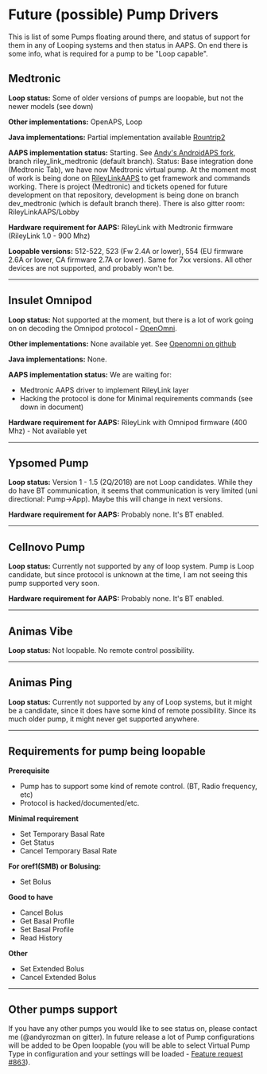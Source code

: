 # Future (possible) Pump Drivers

This is list of some Pumps floating around there, and status of support for them in any of Looping systems and then status in AAPS. On end there is some info, what is required for a pump to be "Loop capable".

## Medtronic

**Loop status:** Some of older versions of pumps are loopable, but not the newer models (see down)

**Other implementations:** OpenAPS, Loop

**Java implementations:**  Partial implementation available [Rountrip2](https://github.com/TC2013/Roundtrip2)

**AAPS implementation status:** Starting. See [Andy's AndroidAPS fork](https://github.com/andyrozman/AndroidAPS), branch riley_link_medtronic (default branch). Status: Base integration done (Medtronic Tab), we have now Medtronic virtual pump. At the moment most of work is being done on [RileyLinkAAPS](https://github.com/andyrozman/RileyLinkAAPS) to get framework and commands working. There is project (Medtronic) and tickets opened for future development on that repository, development is being done on branch dev_medtronic (which is default branch there). There is also gitter room: RileyLinkAAPS/Lobby

**Hardware requirement for AAPS:** RileyLink with Medtronic firmware (RileyLink 1.0 - 900 Mhz)

**Loopable versions:** 512-522, 523 (Fw 2.4A or lower), 554 (EU firmware 2.6A or lower, CA firmware 2.7A or lower). Same for 7xx versions. All other devices are not supported, and probably won't be.


***


## Insulet Omnipod

**Loop status:** Not supported at the moment, but there is a lot of work going on on decoding the Omnipod protocol - [OpenOmni](http://www.openomni.org/).

**Other implementations:** None available yet. See [Openomni on github](https://github.com/openaps/openomni)

**Java implementations:**  None. 

**AAPS implementation status:** We are waiting for:
- Medtronic AAPS driver to implement RileyLink layer
- Hacking the protocol is done for Minimal requirements commands (see down in document)

**Hardware requirement for AAPS:** RileyLink with Omnipod firmware (400 Mhz) - Not available yet


***


## Ypsomed Pump

**Loop status:** Version 1 - 1.5 (2Q/2018) are not Loop candidates. While they do have BT communication, it seems that communication is very limited (uni directional: Pump->App). Maybe this will change in next versions.

**Hardware requirement for AAPS:** Probably none. It's BT enabled.

***


## Cellnovo Pump

**Loop status:** Currently not supported by any of loop system. Pump is Loop candidate, but since protocol is unknown at the time, I am not seeing this pump supported very soon. 

**Hardware requirement for AAPS:** Probably none. It's BT enabled.

***


## Animas Vibe

**Loop status:** Not loopable. No remote control possibility. 



***


## Animas Ping

**Loop status:** Currently not supported by any of Loop systems, but it might be a candidate, since it does have some kind of remote possibility. Since its much older pump, it might never get supported anywhere.


***


## Requirements for pump being loopable

**Prerequisite** 
- Pump has to support some kind of remote control. (BT, Radio frequency, etc)
- Protocol is hacked/documented/etc.

**Minimal requirement** 
- Set Temporary Basal Rate
- Get Status
- Cancel Temporary Basal Rate

**For oref1(SMB) or Bolusing:**
- Set Bolus

**Good to have**
- Cancel Bolus
- Get Basal Profile
- Set Basal Profile
- Read History 

**Other**
- Set Extended Bolus
- Cancel Extended Bolus


***


## Other pumps support

If you have any other pumps you would like to see status on, please contact me (@andyrozman on gitter). In future release a lot of Pump configurations will be added to be Open loopable (you will be able to select Virtual Pump Type in configuration and your settings will be loaded - [Feature request #863](https://github.com/MilosKozak/AndroidAPS/issues/863)).